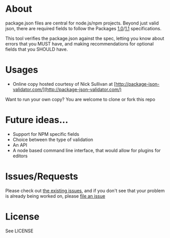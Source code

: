 # About
package.json files are central for node.js/npm projects. Beyond just valid json, there are required fields to follow the Packages [1.0](http://wiki.commonjs.org/wiki/Packages/1.0)/[1.1](http://wiki.commonjs.org/wiki/Packages/1.0) specifications.

This tool verifies the package.json against the spec, letting you know about errors that you MUST have, and making recommendations for optional fields that you SHOULD have.

# Usages
* Online copy hosted courtesy of Nick Sullivan at [http://package-json-validator.com/](http://package-json-validator.com/)

Want to run your own copy? You are welcome to clone or fork this repo

# Future ideas...
* Support for NPM specific fields
* Choice between the type of validation
* An API
* A node based command line interface, that would allow for plugins for editors


# Issues/Requests
Please check out [the existing issues](https://github.com/pilotfish/pilotfish/issues), and if you don't see that your problem is already being worked on, please [file an issue](https://github.com/pilotfish/pilotfish/issues/new)

# License
See LICENSE
